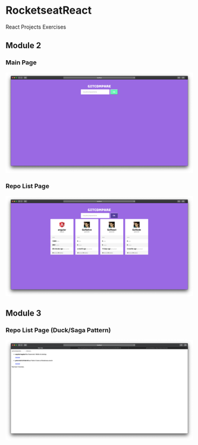 # RocketseatReact

React Projects Exercises

## Module 2

### Main Page

![MainPage](https://raw.githubusercontent.com/petrovick/GoReact/master/module2/SolutionItems/Images/image1_mainpage.png)

### Repo List Page

![MainPage](https://raw.githubusercontent.com/petrovick/GoReact/master/module2/SolutionItems/Images/image2_repolist.png)

## Module 3

### Repo List Page (Duck/Saga Pattern)

![MainPage](https://raw.githubusercontent.com/petrovick/GoReact/master/module3/SolutionItems/Images/image1_patterns.png)
